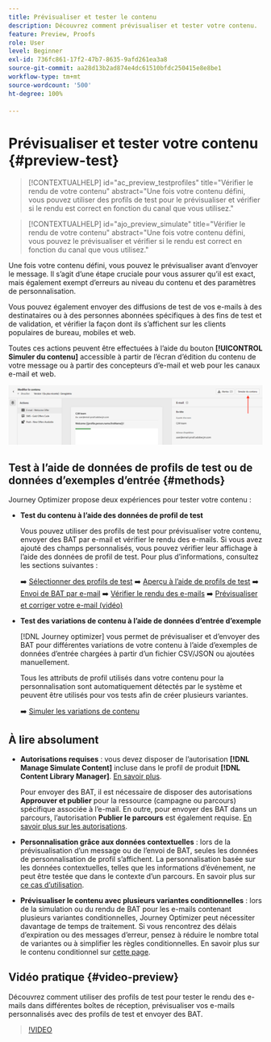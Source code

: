 ```yaml
---
title: Prévisualiser et tester le contenu
description: Découvrez comment prévisualiser et tester votre contenu.
feature: Preview, Proofs
role: User
level: Beginner
exl-id: 736fc861-17f2-47b7-8635-9afd261ea3a8
source-git-commit: aa28d13b2ad874e4dc61510bfdc250415e8e8be1
workflow-type: tm+mt
source-wordcount: '500'
ht-degree: 100%

---
```


# Prévisualiser et tester votre contenu {#preview-test}

>[!CONTEXTUALHELP]
>id="ac_preview_testprofiles"
>title="Vérifier le rendu de votre contenu"
>abstract="Une fois votre contenu défini, vous pouvez utiliser des profils de test pour le prévisualiser et vérifier si le rendu est correct en fonction du canal que vous utilisez."

>[!CONTEXTUALHELP]
>id="ajo_preview_simulate"
>title="Vérifier le rendu de votre contenu"
>abstract="Une fois votre contenu défini, vous pouvez le prévisualiser et vérifier si le rendu est correct en fonction du canal que vous utilisez."

Une fois votre contenu défini, vous pouvez le prévisualiser avant d’envoyer le message. Il s’agit d’une étape cruciale pour vous assurer qu’il est exact, mais également exempt d’erreurs au niveau du contenu et des paramètres de personnalisation.

Vous pouvez également envoyer des diffusions de test de vos e-mails à des destinataires ou à des personnes abonnées spécifiques à des fins de test et de validation, et vérifier la façon dont ils s’affichent sur les clients populaires de bureau, mobiles et web.

Toutes ces actions peuvent être effectuées à l’aide du bouton **[!UICONTROL Simuler du contenu]** accessible à partir de l’écran d’édition du contenu de votre message ou à partir des concepteurs d’e-mail et web pour les canaux e-mail et web.

![](../email/assets/email-preview-button.png)

## Test à l’aide de données de profils de test ou de données d’exemples d’entrée {#methods}

Journey Optimizer propose deux expériences pour tester votre contenu :

* **Test du contenu à l’aide des données de profil de test**

  Vous pouvez utiliser des profils de test pour prévisualiser votre contenu, envoyer des BAT par e-mail et vérifier le rendu des e-mails. Si vous avez ajouté des champs personnalisés, vous pouvez vérifier leur affichage à l’aide des données de profil de test. Pour plus d’informations, consultez les sections suivantes :

  ➡️ [Sélectionner des profils de test](test-profiles.md)
➡️ [Aperçu à l’aide de profils de test](preview.md)
➡️ [Envoi de BAT par e-mail](proofs.md)
➡️ [Vérifier le rendu des e-mails](rendering.md)
➡️ [Prévisualiser et corriger votre e-mail (vidéo)](#video-preview)

* **Test des variations de contenu à l’aide de données d’entrée d’exemple**

  [!DNL Journey optimizer] vous permet de prévisualiser et d’envoyer des BAT pour différentes variations de votre contenu à l’aide d’exemples de données d’entrée chargées à partir d’un fichier CSV/JSON ou ajoutées manuellement.

  Tous les attributs de profil utilisés dans votre contenu pour la personnalisation sont automatiquement détectés par le système et peuvent être utilisés pour vos tests afin de créer plusieurs variantes.

  ➡️ [Simuler les variations de contenu](../test-approve/simulate-sample-input.md)

## À lire absolument

* **Autorisations requises** : vous devez disposer de l’autorisation **[!DNL Manage Simulate Content]** incluse dans le profil de produit **[!DNL Content Library Manager]**. [En savoir plus](../administration/ootb-product-profiles.md#content-library-manager).

  Pour envoyer des BAT, il est nécessaire de disposer des autorisations **Approuver et publier** pour la ressource (campagne ou parcours) spécifique associée à l’e-mail. En outre, pour envoyer des BAT dans un parcours, l’autorisation **Publier le parcours** est également requise. [En savoir plus sur les autorisations](../administration/ootb-permissions.md).

* **Personnalisation grâce aux données contextuelles** : lors de la prévisualisation d’un message ou de l’envoi de BAT, seules les données de personnalisation de profil s’affichent. La personnalisation basée sur les données contextuelles, telles que les informations d’événement, ne peut être testée que dans le contexte d’un parcours. En savoir plus sur [ce cas d’utilisation](../personalization/personalization-use-case.md).

* **Prévisualiser le contenu avec plusieurs variantes conditionnelles** : lors de la simulation ou du rendu de BAT pour les e-mails contenant plusieurs variantes conditionnelles, Journey Optimizer peut nécessiter davantage de temps de traitement. Si vous rencontrez des délais d’expiration ou des messages d’erreur, pensez à réduire le nombre total de variantes ou à simplifier les règles conditionnelles. En savoir plus sur le contenu conditionnel sur [cette page](../personalization/dynamic-content.md).

## Vidéo pratique {#video-preview}

Découvrez comment utiliser des profils de test pour tester le rendu des e-mails dans différentes boîtes de réception, prévisualiser vos e-mails personnalisés avec des profils de test et envoyer des BAT.

>[!VIDEO](https://video.tv.adobe.com/v/3430344?quality=12&captions=fre_fr)

